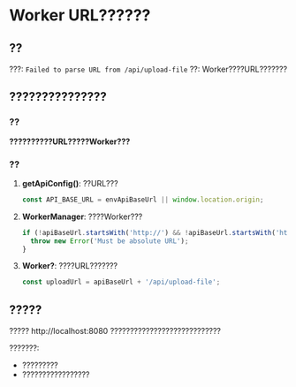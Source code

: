 # Worker URL??????

## ??
???: `Failed to parse URL from /api/upload-file`
??: Worker????URL???????

## ???????????????

### ??
**??????????URL?????Worker???**

### ??

1. **getApiConfig()**: ??URL???
   ```typescript
   const API_BASE_URL = envApiBaseUrl || window.location.origin;
   ```

2. **WorkerManager**: ????Worker???
   ```typescript
   if (!apiBaseUrl.startsWith('http://') && !apiBaseUrl.startsWith('https://')) {
     throw new Error('Must be absolute URL');
   }
   ```

3. **Worker?**: ????URL???????
   ```javascript
   const uploadUrl = apiBaseUrl + '/api/upload-file';
   ```

## ?????

????? http://localhost:8080 ????????????????????????????

???????:
- ?????????
- ?????????????????
